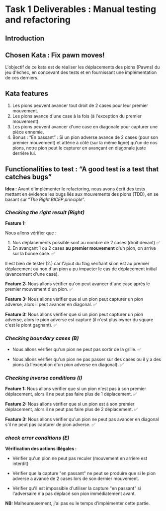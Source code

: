 # Task 1 Deliverables : Manual testing and refactoring

## Introduction

## Chosen Kata : Fix pawn moves!

L'objectif de ce kata est de réaliser les déplacements des pions (Pawns) du jeu d'échec, en concevant des tests et en fournissant une implémentation de ces derniers. 

## Kata features

1. Les pions peuvent avancer tout droit de 2 cases pour leur premier mouvement. 
2. Les pions avance d'une case à la fois (à l'exception du premier mouvement).
3. Les pions peuvent avancer d'une case en diagonale pour capturer une pièce ennemie.
4. Bonus : “En passant” : Si un pion adverse avance de 2 cases (pour son premier mouvement) et attérie à côté (sur la même ligne) qu'un de nos pions, notre pion peut le capturer en avançant en diagonale juste derrière lui.  


## Functionalities to test : “A good test is a test that catches bugs”

**Idea :** Avant d'implémenter le refactoring, nous avons écrit des tests mettant en évidence les bugs liés aux mouvements des pions (TDD), en se basant sur “_The Right BICEP principle_”.

### _Checking the right result (Right)_

**Feature 1:** 

Nous allons vérifier que :
1. Nos déplacements possible sont au nombre de 2 cases (droit devant) ✅  
2. En avançant 1 ou 2 cases **au premier mouvement** d'un pion, on arrive sur la bonne case. ✅  

Il est bien de tester (2.) car l'ajout du flag vérifiant si on est au premier déplacement ou non d'un pion a pu impacter le cas de déplacement initial (avancement d'une case).  

**Feature 2:** Nous allons vérifier qu'on peut avancer d'une case après le premier mouvement d'un pion. ✅  

**Feature 3:** Nous allons vérifier que si un pion peut capturer un pion adverse, alors il peut avancer en diagonal. ✅  

**Feature 3:** Nous allons vérifier que si un pion peut capturer un pion adverse, alors le pion adverse est capturé (il n'est plus owner du square c'est le piont gagnant). ✅  

### _Checking boundary cases (B)_

- Nous allons vérifier qu'un pion ne peut pas sortir de la grille. ✅  

- Nous allons vérifier qu'un pion ne pas passer sur des cases ou il y a des pions (à l'exception d'un pion adverse en diagonal). ✅  


### _Checking inverse conditions (I)_

**Feature 1:** Nous allons vérifier que si un pion n'est pas à son premier déplacement, alors il ne peut pas faire plus de 1 déplacement.  ✅   

**Feature 2:** Nous allons vérifier que si un pion est à son premier déplacement, alors il ne peut pas faire plus de 2 déplacement. ✅    

**Feature 3:** Nous allons vérifier qu'un pion ne peut pas avancer en diagonal s'il ne peut pas capturer de pion adverse. ✅  


### _check error conditions (E)_



**Vérification des actions illégales :** 
- Vérifier qu'un pion ne peut pas reculer (mouvement en arrière est interdit)

- Vérifier que la capture "en passant" ne peut se produire que si le pion adverse a avancé de 2 cases lors de son dernier mouvement.

- Vérifier qu'il est impossible d'utiliser la capture "en passant" si l'adversaire n'a pas déplacé son pion immédiatement avant.


**NB:** Malheureusement, j'ai pas eu le temps d'implémenter cette partie. 

